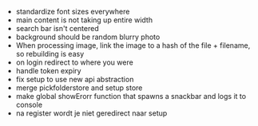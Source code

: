 * standardize font sizes everywhere
* main content is not taking up entire width
* search bar isn't centered
* background should be random blurry photo
* When processing image, link the image to a hash of the file + filename, so rebuilding is easy
* on login redirect to where you were
* handle token expiry
* fix setup to use new api abstraction
* merge pickfolderstore and setup store
* make global showErorr function that spawns a snackbar and logs it to console
* na register wordt je niet geredirect naar setup